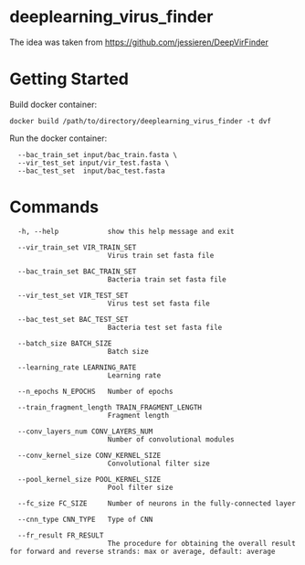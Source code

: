 # deeplearning_virus_finder
The idea was taken from https://github.com/jessieren/DeepVirFinder

# Getting Started

Build docker container:

```docker build /path/to/directory/deeplearning_virus_finder -t dvf```

Run the docker container:

```docker run -v /path/to/input:/input dvf python train.py --vir_train_set input/vir_train.fasta \
  --bac_train_set input/bac_train.fasta \
  --vir_test_set input/vir_test.fasta \
  --bac_test_set  input/bac_test.fasta
 ```

# Commands

```
  -h, --help            show this help message and exit
  
  --vir_train_set VIR_TRAIN_SET
                        Virus train set fasta file
                        
  --bac_train_set BAC_TRAIN_SET
                        Bacteria train set fasta file
                        
  --vir_test_set VIR_TEST_SET
                        Virus test set fasta file
                        
  --bac_test_set BAC_TEST_SET
                        Bacteria test set fasta file
                        
  --batch_size BATCH_SIZE
                        Batch size
                        
  --learning_rate LEARNING_RATE
                        Learning rate
                        
  --n_epochs N_EPOCHS   Number of epochs
  
  --train_fragment_length TRAIN_FRAGMENT_LENGTH
                        Fragment length
                        
  --conv_layers_num CONV_LAYERS_NUM
                        Number of convolutional modules
                        
  --conv_kernel_size CONV_KERNEL_SIZE
                        Convolutional filter size
                        
  --pool_kernel_size POOL_KERNEL_SIZE
                        Pool filter size
                        
  --fc_size FC_SIZE     Number of neurons in the fully-connected layer
  
  --cnn_type CNN_TYPE   Type of CNN
  
  --fr_result FR_RESULT
                        The procedure for obtaining the overall result for forward and reverse strands: max or average, default: average
```
